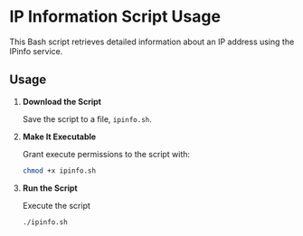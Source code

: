 # IP Information Script Usage

This Bash script retrieves detailed information about an IP address using the IPinfo service.

## Usage

1. **Download the Script**

   Save the script to a file, `ipinfo.sh`.

2. **Make It Executable**

   Grant execute permissions to the script with:

   ```bash
   chmod +x ipinfo.sh

3. **Run the Script**

   Execute the script
   ````bash
   ./ipinfo.sh
